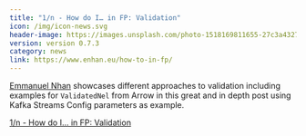 ```yaml
---
title: "1/n - How do I… in FP: Validation"
icon: /img/icon-news.svg
header-image: https://images.unsplash.com/photo-1518169811655-27c3a4327016?ixlib=rb-0.3.5&q=80&fm=jpg&crop=entropy&cs=tinysrgb&w=600&fit=max&ixid=eyJhcHBfaWQiOjExNzczfQ&s=383b467064497d356a0b05b3a3d180be
version: version 0.7.3
category: news
link: https://www.enhan.eu/how-to-in-fp/
---
```

[Emmanuel Nhan](https://www.enhan.eu/author/enhan/) showcases different approaches to validation including examples for `ValidatedNel` from Arrow in this great and in depth post using Kafka Streams Config parameters as example.

[1/n - How do I… in FP: Validation](https://www.enhan.eu/how-to-in-fp/)
